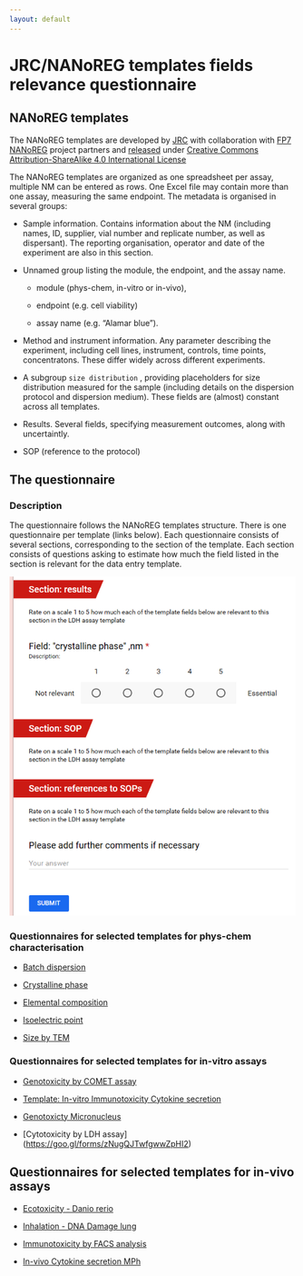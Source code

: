 ```yaml
---
layout: default
---
```


# JRC/NANoREG templates fields relevance questionnaire

## NANoREG templates

The NANoREG templates are developed by [JRC](https://ec.europa.eu/jrc/en) with collaboration with [FP7 NANoREG](http://www.nanoreg.eu/) project partners and [released](http://www.nanoreg.eu/media-and-downloads/templates) under  [Creative Commons Attribution-ShareAlike 4.0 International License](https://creativecommons.org/licenses/by-sa/4.0/)

The NANoREG templates are organized as one spreadsheet per assay, multiple NM can be entered as rows. One Excel file may contain more than one assay, measuring the same endpoint. The metadata is organised in several groups:

* Sample information. Contains information about the NM (including names, ID, supplier, vial number and replicate number, as well as dispersant). The reporting organisation, operator and date of the experiment are also in this section.

* Unnamed group listing the module, the endpoint, and the assay name. 
  
   - module (phys-chem, in-vitro or in-vivo),
   
   - endpoint (e.g. cell viability)

   - assay name (e.g. “Alamar blue”).

* Method and instrument information. Any parameter describing the experiment, including cell lines, instrument, controls, time points, concentratons. These differ widely across different experiments.
* A subgroup `size distribution` , providing placeholders for size distribution measured for the sample (including details on the dispersion protocol and dispersion medium). These fields are (almost) constant across all templates.
* Results. Several fields, specifying measurement outcomes, along with uncertaintly.
* SOP (reference to the protocol)

## The questionnaire

### Description

The questionnaire follows the NANoREG templates structure. There is one questionnaire per template (links below). Each questionnaire consists of several sections, corresponding to the section of the template. Each section consists of questions asking to estimate how much the field listed in the section is relevant for the data entry template.

![questionnaire](quiz.png)

### Questionnaires for selected templates for phys-chem characterisation

* [Batch dispersion](https://goo.gl/forms/efOgw8NW4zFKX0tD2)

* [Crystalline phase](https://goo.gl/forms/wJbVd10FD1DMjLky1)

* [Elemental composition](https://goo.gl/forms/zdiNs7TZjlrxwYNh1)

* [Isoelectric point](https://goo.gl/forms/J9qLcOaiZuL0Q60M2)

* [Size by TEM](https://goo.gl/forms/eJ2dX1gaLSBbPqW92)

### Questionnaires for selected templates for in-vitro assays

* [Genotoxicity by COMET assay ](https://goo.gl/forms/Q48apDQKeJGoqGor2)

* [Template: In-vitro Immunotoxicity Cytokine secretion](https://goo.gl/forms/sL8hdf6gZwd8Ihqw2)

* [Genotoxicty Micronucleus](https://goo.gl/forms/PNlOaMuxr0CBgRhs2)

* [Cytotoxicity by LDH assay] (https://goo.gl/forms/zNugQJTwfgwwZpHI2)

## Questionnaires for selected templates for in-vivo assays

* [Ecotoxicity - Danio rerio](https://goo.gl/forms/bFR4yhHoOkyBgRAj1)

* [Inhalation - DNA Damage lung](https://goo.gl/forms/UXzBDICKD11uDf122)

* [Immunotoxicity by FACS analysis](https://goo.gl/forms/QxtfogyV9ruN5m563)

* [In-vivo Cytokine secretion MPh](https://goo.gl/forms/A2lGTMJGMo5fjRPP2)
